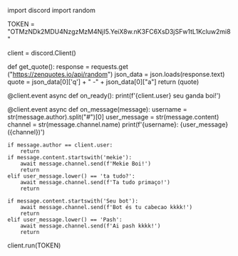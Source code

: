 import discord
import random

TOKEN = "OTMzNDk2MDU4NzgzMzM4NjI5.YeiX8w.nK3FC6XsD3jSFw1tL1Kcluw2mi8"

client = discord.Client()


def get_quote():
    response = requests.get
    ("https://zenquotes.io/api/random")
    json_data = json.loads(response.text)
    quote = json_data[0]['q'] + " -" + json_data[0]["a"]
    return (quote)


@client.event
async def on_ready():
    print(f'{client.user} seu ganda boi!')


@client.event
async def on_message(message):
    username = str(message.author).split("#")[0]
    user_message = str(message.content)
    channel = str(message.channel.name)
    print(f'{username}: {user_message} ({channel})')

    if message.author == client.user:
        return
    if message.content.startswith('mekie'):
        await message.channel.send(f'Mekie Boi!')
        return
    elif user_message.lower() == 'ta tudo?':
        await message.channel.send(f'Ta tudo primaço!')
        return

    if message.content.startswith('Seu bot'):
        await message.channel.send(f'Bot és tu cabecao kkkk!')
        return
    elif user_message.lower() == 'Pash':
        await message.channel.send(f'Ai pash kkkk!')
        return


client.run(TOKEN)
